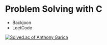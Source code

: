 # Problem Solving with C

- Backjoon
- LeetCode

[![Solved.ac of Anthony Garica](http://mazassumnida.wtf/api/v2/generate_badge?boj=prepared7913)](https://solved.ac/prepared7913)